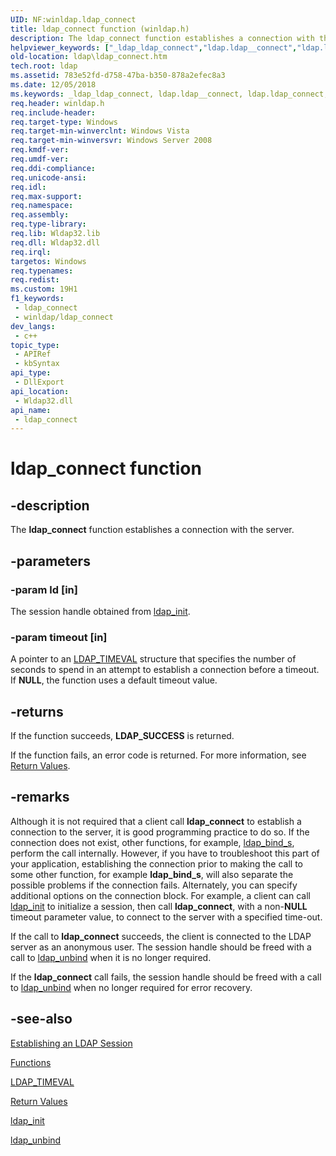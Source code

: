 ```yaml
---
UID: NF:winldap.ldap_connect
title: ldap_connect function (winldap.h)
description: The ldap_connect function establishes a connection with the server.
helpviewer_keywords: ["_ldap_ldap_connect","ldap.ldap__connect","ldap.ldap_connect","ldap_connect","ldap_connect function [LDAP]","winldap/ldap_connect"]
old-location: ldap\ldap_connect.htm
tech.root: ldap
ms.assetid: 783e52fd-d758-47ba-b350-878a2efec8a3
ms.date: 12/05/2018
ms.keywords: _ldap_ldap_connect, ldap.ldap__connect, ldap.ldap_connect, ldap_connect, ldap_connect function [LDAP], winldap/ldap_connect
req.header: winldap.h
req.include-header: 
req.target-type: Windows
req.target-min-winverclnt: Windows Vista
req.target-min-winversvr: Windows Server 2008
req.kmdf-ver: 
req.umdf-ver: 
req.ddi-compliance: 
req.unicode-ansi: 
req.idl: 
req.max-support: 
req.namespace: 
req.assembly: 
req.type-library: 
req.lib: Wldap32.lib
req.dll: Wldap32.dll
req.irql: 
targetos: Windows
req.typenames: 
req.redist: 
ms.custom: 19H1
f1_keywords:
 - ldap_connect
 - winldap/ldap_connect
dev_langs:
 - c++
topic_type:
 - APIRef
 - kbSyntax
api_type:
 - DllExport
api_location:
 - Wldap32.dll
api_name:
 - ldap_connect
---
```


# ldap_connect function


## -description

The <b>ldap_connect</b> function establishes a connection with the server.

## -parameters

### -param ld [in]

The session handle obtained from <a href="https://docs.microsoft.com/previous-versions/windows/desktop/api/winldap/nf-winldap-ldap_init">ldap_init</a>.

### -param timeout [in]

A pointer to an <a href="https://docs.microsoft.com/windows/win32/api/winldap/ns-winldap-ldap_timeval">LDAP_TIMEVAL</a> structure that specifies the number of seconds to spend in an attempt to establish a connection before a timeout. If <b>NULL</b>, the function uses a default timeout value.

## -returns

If the function succeeds, <b>LDAP_SUCCESS</b> is returned.

If the function fails, an error code is returned. For more information, see <a href="https://docs.microsoft.com/previous-versions/windows/desktop/ldap/return-values">Return Values</a>.

## -remarks

Although it is not required that a client call <b>ldap_connect</b> to establish a connection to the server, it is good programming practice to do so. If the connection does not exist, other functions, for example,  <a href="https://docs.microsoft.com/previous-versions/windows/desktop/api/winldap/nf-winldap-ldap_bind_s">ldap_bind_s</a>, perform the call internally. However, if you have to troubleshoot this part of your application, establishing the connection prior to making the call to some other function, for example <b>ldap_bind_s</b>, will also separate the possible problems if the connection fails. Alternately,  you can specify additional options on the connection block. For example, a client can call 
<a href="https://docs.microsoft.com/previous-versions/windows/desktop/api/winldap/nf-winldap-ldap_init">ldap_init</a> to initialize a session, then call 
<b>ldap_connect</b>, with a non-<b>NULL</b> timeout parameter value, to connect to the server with a specified time-out.

If the call to <b>ldap_connect</b> succeeds, the client is connected to the LDAP server as an  anonymous user. The session handle should be freed with a call to <a href="https://docs.microsoft.com/previous-versions/windows/desktop/api/winldap/nf-winldap-ldap_unbind">ldap_unbind</a> when it is no longer required.

If the <b>ldap_connect</b> call fails, the session handle should be freed with a call to  <a href="https://docs.microsoft.com/previous-versions/windows/desktop/api/winldap/nf-winldap-ldap_unbind">ldap_unbind</a> when no longer required for error recovery.

## -see-also

<a href="https://docs.microsoft.com/previous-versions/windows/desktop/ldap/establishing-an-ldap-session">Establishing an LDAP Session</a>



<a href="https://docs.microsoft.com/previous-versions/windows/desktop/ldap/functions">Functions</a>


<a href="https://docs.microsoft.com/windows/win32/api/winldap/ns-winldap-ldap_timeval">LDAP_TIMEVAL</a>


<a href="https://docs.microsoft.com/previous-versions/windows/desktop/ldap/return-values">Return Values</a>



<a href="https://docs.microsoft.com/previous-versions/windows/desktop/api/winldap/nf-winldap-ldap_init">ldap_init</a>



<a href="https://docs.microsoft.com/previous-versions/windows/desktop/api/winldap/nf-winldap-ldap_unbind">ldap_unbind</a>

